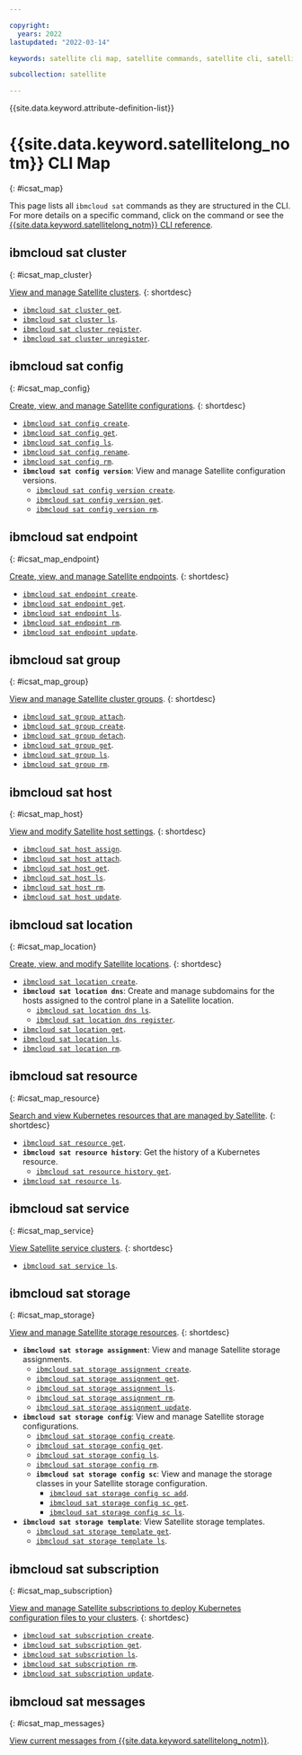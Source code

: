 ```yaml
---

copyright:
  years: 2022
lastupdated: "2022-03-14"

keywords: satellite cli map, satellite commands, satellite cli, satellite reference

subcollection: satellite

---
```


{{site.data.keyword.attribute-definition-list}}


# {{site.data.keyword.satellitelong_notm}} CLI Map
{: #icsat_map}

This page lists all `ibmcloud sat` commands as they are structured in the CLI. For more details on a specific command, click on the command or see the [{{site.data.keyword.satellitelong_notm}} CLI reference](/docs/containers?topic=containers-kubernetes-service-cli).

## ibmcloud sat cluster
{: #icsat_map_cluster}

[View and manage Satellite clusters](/docs/satellite?topic=satellite-satellite-cli-reference#sat-cluster-commands).
{: shortdesc}

* [`ibmcloud sat cluster get`](/docs/satellite?topic=satellite-satellite-cli-reference#cli-cluster-get).
* [`ibmcloud sat cluster ls`](/docs/satellite?topic=satellite-satellite-cli-reference#cli-cluster-ls).
* [`ibmcloud sat cluster register`](/docs/satellite?topic=satellite-satellite-cli-reference#cli-cluster-register).
* [`ibmcloud sat cluster unregister`](/docs/satellite?topic=satellite-satellite-cli-reference#cli-cluster-unregister).

## ibmcloud sat config
{: #icsat_map_config}

[Create, view, and manage Satellite configurations](/docs/satellite?topic=satellite-satellite-cli-reference#sat-config-configuration-commands).
{: shortdesc}

* [`ibmcloud sat config create`](/docs/satellite?topic=satellite-satellite-cli-reference#cli-config-configuration-create).
* [`ibmcloud sat config get`](/docs/satellite?topic=satellite-satellite-cli-reference#cli-config-configuration-get).
* [`ibmcloud sat config ls`](/docs/satellite?topic=satellite-satellite-cli-reference#cli-config-configuration-ls).
* [`ibmcloud sat config rename`](/docs/satellite?topic=satellite-satellite-cli-reference#cli-config-configuration-rename).
* [`ibmcloud sat config rm`](/docs/satellite?topic=satellite-satellite-cli-reference#cli-config-configuration-rm).
* **`ibmcloud sat config version`**: View and manage Satellite configuration versions.
    * [`ibmcloud sat config version create`](/docs/satellite?topic=satellite-satellite-cli-reference#cli-config-configuration-version-create).
    * [`ibmcloud sat config version get`](/docs/satellite?topic=satellite-satellite-cli-reference#cli-config-configuration-version-get).
    * [`ibmcloud sat config version rm`](/docs/satellite?topic=satellite-satellite-cli-reference#cli-config-configuration-version-rm).

## ibmcloud sat endpoint
{: #icsat_map_endpoint}

[Create, view, and manage Satellite endpoints](/docs/satellite?topic=satellite-satellite-cli-reference#sat-endpoint-commands).
{: shortdesc}

* [`ibmcloud sat endpoint create`](/docs/satellite?topic=satellite-satellite-cli-reference#cli-endpoint-create).
* [`ibmcloud sat endpoint get`](/docs/satellite?topic=satellite-satellite-cli-reference#cli-endpoint-get).
* [`ibmcloud sat endpoint ls`](/docs/satellite?topic=satellite-satellite-cli-reference#cli-endpoint-ls).
* [`ibmcloud sat endpoint rm`](/docs/satellite?topic=satellite-satellite-cli-reference#cli-endpoint-rm).
* [`ibmcloud sat endpoint update`](/docs/satellite?topic=satellite-satellite-cli-reference#cli-endpoint-update).

## ibmcloud sat group
{: #icsat_map_group}

[View and manage Satellite cluster groups](/docs/satellite?topic=satellite-satellite-cli-reference#cluster-group-commands).
{: shortdesc}

* [`ibmcloud sat group attach`](/docs/satellite?topic=satellite-satellite-cli-reference#cluster-group-attach).
* [`ibmcloud sat group create`](/docs/satellite?topic=satellite-satellite-cli-reference#cluster-group-create).
* [`ibmcloud sat group detach`](/docs/satellite?topic=satellite-satellite-cli-reference#cluster-group-detach).
* [`ibmcloud sat group get`](/docs/satellite?topic=satellite-satellite-cli-reference#cluster-group-get).
* [`ibmcloud sat group ls`](/docs/satellite?topic=satellite-satellite-cli-reference#cluster-group-ls).
* [`ibmcloud sat group rm`](/docs/satellite?topic=satellite-satellite-cli-reference#cluster-group-rm).

## ibmcloud sat host
{: #icsat_map_host}

[View and modify Satellite host settings](/docs/satellite?topic=satellite-satellite-cli-reference#sat-host-commands).
{: shortdesc}

* [`ibmcloud sat host assign`](/docs/satellite?topic=satellite-satellite-cli-reference#host-assign).
* [`ibmcloud sat host attach`](/docs/satellite?topic=satellite-satellite-cli-reference#host-attach).
* [`ibmcloud sat host get`](/docs/satellite?topic=satellite-satellite-cli-reference#host-get).
* [`ibmcloud sat host ls`](/docs/satellite?topic=satellite-satellite-cli-reference#host-ls).
* [`ibmcloud sat host rm`](/docs/satellite?topic=satellite-satellite-cli-reference#host-rm).
* [`ibmcloud sat host update`](/docs/satellite?topic=satellite-satellite-cli-reference#host-update).

## ibmcloud sat location
{: #icsat_map_location}

[Create, view, and modify Satellite locations](/docs/satellite?topic=satellite-satellite-cli-reference#sat-location-commands).
{: shortdesc}

* [`ibmcloud sat location create`](/docs/satellite?topic=satellite-satellite-cli-reference#location-create).
* **`ibmcloud sat location dns`**: Create and manage subdomains for the hosts assigned to the control plane in a Satellite location.
    * [`ibmcloud sat location dns ls`](/docs/satellite?topic=satellite-satellite-cli-reference#location-dns-ls).
    * [`ibmcloud sat location dns register`](/docs/satellite?topic=satellite-satellite-cli-reference#location-dns-register).
* [`ibmcloud sat location get`](/docs/satellite?topic=satellite-satellite-cli-reference#location-get).
* [`ibmcloud sat location ls`](/docs/satellite?topic=satellite-satellite-cli-reference#location-ls).
* [`ibmcloud sat location rm`](/docs/satellite?topic=satellite-satellite-cli-reference#location-rm).

## ibmcloud sat resource
{: #icsat_map_resource}

[Search and view Kubernetes resources that are managed by Satellite](/docs/satellite?topic=satellite-satellite-cli-reference#sat-resource-commands).
{: shortdesc}

* [`ibmcloud sat resource get`](/docs/satellite?topic=satellite-satellite-cli-reference#cli-resource-get).
* **`ibmcloud sat resource history`**: Get the history of a Kubernetes resource.
    * [`ibmcloud sat resource history get`](/docs/satellite?topic=satellite-satellite-cli-reference#cli-resource-history-get).
* [`ibmcloud sat resource ls`](/docs/satellite?topic=satellite-satellite-cli-reference#cli-resource-ls).

## ibmcloud sat service
{: #icsat_map_service}

[View Satellite service clusters](/docs/satellite?topic=satellite-satellite-cli-reference#sat-service-commands).
{: shortdesc}

* [`ibmcloud sat service ls`](/docs/satellite?topic=satellite-satellite-cli-reference#cli-service-ls).

## ibmcloud sat storage
{: #icsat_map_storage}

[View and manage Satellite storage resources](/docs/satellite?topic=satellite-satellite-cli-reference#sat-storage-commands).
{: shortdesc}

* **`ibmcloud sat storage assignment`**: View and manage Satellite storage assignments.
    * [`ibmcloud sat storage assignment create`](/docs/satellite?topic=satellite-satellite-cli-reference#cli-storage-assign-create).
    * [`ibmcloud sat storage assignment get`](/docs/satellite?topic=satellite-satellite-cli-reference#cli-storage-assign-get).
    * [`ibmcloud sat storage assignment ls`](/docs/satellite?topic=satellite-satellite-cli-reference#cli-storage-assign-ls).
    * [`ibmcloud sat storage assignment rm`](/docs/satellite?topic=satellite-satellite-cli-reference#cli-storage-assign-rm).
    * [`ibmcloud sat storage assignment update`](/docs/satellite?topic=satellite-satellite-cli-reference#cli-storage-assign-update).
* **`ibmcloud sat storage config`**: View and manage Satellite storage configurations.
    * [`ibmcloud sat storage config create`](/docs/satellite?topic=satellite-satellite-cli-reference#cli-storage-config-create).
    * [`ibmcloud sat storage config get`](/docs/satellite?topic=satellite-satellite-cli-reference#cli-storage-config-get).
    * [`ibmcloud sat storage config ls`](/docs/satellite?topic=satellite-satellite-cli-reference#cli-storage-config-ls).
    * [`ibmcloud sat storage config rm`](/docs/satellite?topic=satellite-satellite-cli-reference#cli-storage-config-rm).
    * **`ibmcloud sat storage config sc`**: View and manage the storage classes in your Satellite storage configuration.
        * [`ibmcloud sat storage config sc add`](/docs/satellite?topic=satellite-satellite-cli-reference#cli-storage-config-sc-add).
        * [`ibmcloud sat storage config sc get`](/docs/satellite?topic=satellite-satellite-cli-reference#cli-storage-config-sc-get).
        * [`ibmcloud sat storage config sc ls`](/docs/satellite?topic=satellite-satellite-cli-reference#cli-storage-config-sc-ls).
* **`ibmcloud sat storage template`**: View Satellite storage templates.
    * [`ibmcloud sat storage template get`](/docs/satellite?topic=satellite-satellite-cli-reference#cli-storage-template-get).
    * [`ibmcloud sat storage template ls`](/docs/satellite?topic=satellite-satellite-cli-reference#cli-storage-template-ls).

## ibmcloud sat subscription
{: #icsat_map_subscription}

[View and manage Satellite subscriptions to deploy Kubernetes configuration files to your clusters](/docs/satellite?topic=satellite-satellite-cli-reference#sat-config-subscription-commands).
{: shortdesc}

* [`ibmcloud sat subscription create`](/docs/satellite?topic=satellite-satellite-cli-reference#cli-config-subscription-create).
* [`ibmcloud sat subscription get`](/docs/satellite?topic=satellite-satellite-cli-reference#cli-config-subscription-get).
* [`ibmcloud sat subscription ls`](/docs/satellite?topic=satellite-satellite-cli-reference#cli-config-subscription-ls).
* [`ibmcloud sat subscription rm`](/docs/satellite?topic=satellite-satellite-cli-reference#cli-config-subscription-rm).
* [`ibmcloud sat subscription update`](/docs/satellite?topic=satellite-satellite-cli-reference#cli-config-subscription-update).

## ibmcloud sat messages
{: #icsat_map_messages}

[View current messages from {{site.data.keyword.satellitelong_notm}}](/docs/satellite?topic=satellite-satellite-cli-reference#cli-messages).



